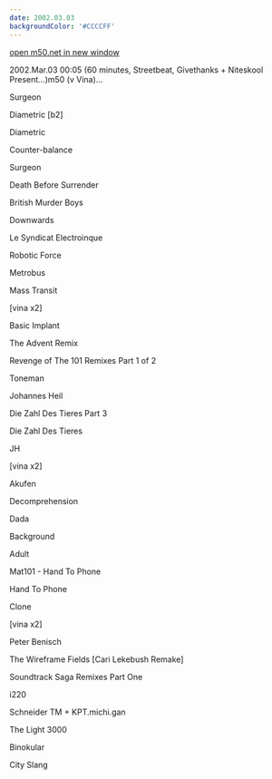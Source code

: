 ```yaml
---
date: 2002.03.03
backgroundColor: '#CCCCFF'
---
```


[open m50.net in new window](http://m50.net/)

2002.Mar.03 00:05 (60 minutes, Streetbeat, Givethanks + Niteskool Present...)m50 (v Vina)...

Surgeon

Diametric \[b2\]

Diametric

Counter-balance

Surgeon

Death Before Surrender

British Murder Boys

Downwards

Le Syndicat Electroinque

Robotic Force

Metrobus

Mass Transit

\[vina x2\]

Basic Implant

The Advent Remix

Revenge of The 101 Remixes Part 1 of 2

Toneman

Johannes Heil

Die Zahl Des Tieres Part 3

Die Zahl Des Tieres

JH

\[vina x2\]

Akufen

Decomprehension

Dada

Background

Adult

Mat101 - Hand To Phone

Hand To Phone

Clone

\[vina x2\]

Peter Benisch

The Wireframe Fields \[Cari Lekebush Remake\]

Soundtrack Saga Remixes Part One

i220

Schneider TM + KPT.michi.gan

The Light 3000

Binokular

City Slang